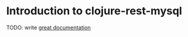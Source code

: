 # Introduction to clojure-rest-mysql

TODO: write [great documentation](http://jacobian.org/writing/what-to-write/)
